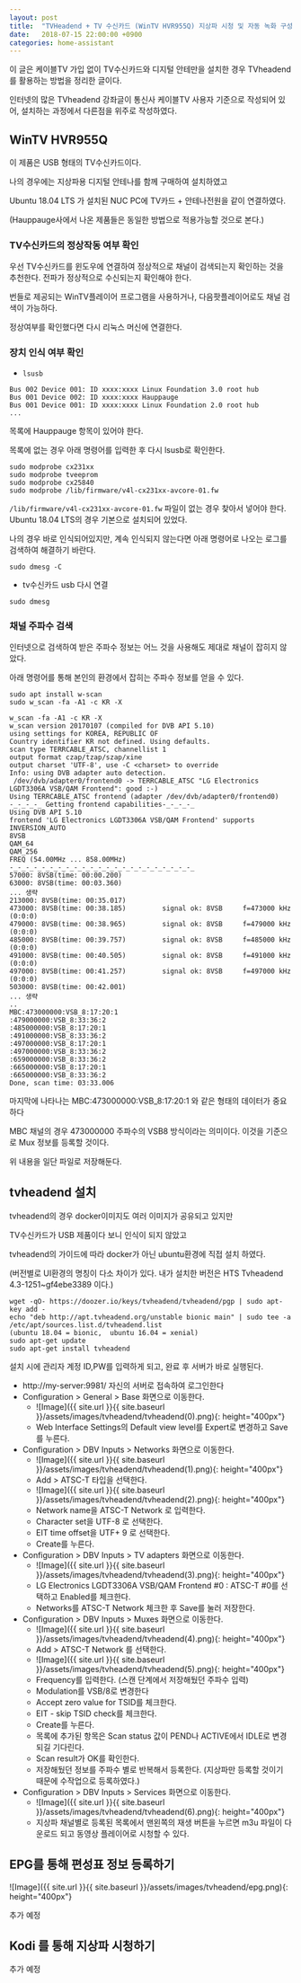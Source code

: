 ```yaml
---
layout: post
title:  "TVHeadend + TV 수신카드 (WinTV HVR955Q) 지상파 시청 및 자동 녹화 구성하기"
date:   2018-07-15 22:00:00 +0900
categories: home-assistant
---
```


이 글은 케이블TV 가입 없이 TV수신카드와 디지털 안테만을 설치한 경우 TVheadend를 활용하는 방법을 정리한 글이다.

인터넷의 많은 TVheadend 강좌글이 통신사 케이블TV 사용자 기준으로 작성되어 있어, 설치하는 과정에서 다른점을 위주로 작성하였다.

## WinTV HVR955Q

이 제품은 USB 형태의 TV수신카드이다. 

나의 경우에는 지상파용 디지털 안테나를 함께 구매하여 설치하였고

Ubuntu 18.04 LTS 가 설치된 NUC PC에 TV카드 + 안테나전원을 같이 연결하였다.

(Hauppauge사에서 나온 제품들은 동일한 방법으로 적용가능할 것으로 본다.)

### TV수신카드의 정상작동 여부 확인

우선 TV수신카드를 윈도우에 연결하여 정상적으로 채널이 검색되는지 확인하는 것을 추천한다. 전파가 정상적으로 수신되는지 확인해야 한다.

번들로 제공되는 WinTV플레이어 프로그램을 사용하거나, 다음팟플레이어로도 채널 검색이 가능하다.

정상여부를 확인했다면 다시 리눅스 머신에 연결한다.

### 장치 인식 여부 확인

* `lsusb`

```
Bus 002 Device 001: ID xxxx:xxxx Linux Foundation 3.0 root hub
Bus 001 Device 002: ID xxxx:xxxx Hauppauge
Bus 001 Device 001: ID xxxx:xxxx Linux Foundation 2.0 root hub
...
```

목록에 Hauppauge 항목이 있어야 한다.

목록에 없는 경우 아래 명령어를 입력한 후 다시 lsusb로 확인한다.

```
sudo modprobe cx231xx
sudo modprobe tveeprom
sudo modprobe cx25840
sudo modprobe /lib/firmware/v4l-cx231xx-avcore-01.fw
```

`/lib/firmware/v4l-cx231xx-avcore-01.fw` 파일이 없는 경우 찾아서 넣어야 한다. Ubuntu 18.04 LTS의 경우 기본으로 설치되어 있었다.

나의 경우 바로 인식되어있지만, 계속 인식되지 않는다면 아래 명령어로 나오는 로그를 검색하여 해결하기 바란다.

```
sudo dmesg -C
```
* tv수신카드 usb 다시 연결
```
sudo dmesg
```

### 채널 주파수 검색

인터넷으로 검색하여 받은 주파수 정보는 어느 것을 사용해도 제대로 채널이 잡히지 않았다.

아래 명령어를 통해 본인의 환경에서 잡히는 주파수 정보를 얻을 수 있다.

```
sudo apt install w-scan
sudo w_scan -fa -A1 -c KR -X
```

```
w_scan -fa -A1 -c KR -X 
w_scan version 20170107 (compiled for DVB API 5.10)
using settings for KOREA, REPUBLIC OF
Country identifier KR not defined. Using defaults.
scan type TERRCABLE_ATSC, channellist 1
output format czap/tzap/szap/xine
output charset 'UTF-8', use -C <charset> to override
Info: using DVB adapter auto detection.
 /dev/dvb/adapter0/frontend0 -> TERRCABLE_ATSC "LG Electronics LGDT3306A VSB/QAM Frontend": good :-)
Using TERRCABLE_ATSC frontend (adapter /dev/dvb/adapter0/frontend0)
-_-_-_-_ Getting frontend capabilities-_-_-_-_ 
Using DVB API 5.10
frontend 'LG Electronics LGDT3306A VSB/QAM Frontend' supports
INVERSION_AUTO
8VSB
QAM_64
QAM_256
FREQ (54.00MHz ... 858.00MHz)
-_-_-_-_-_-_-_-_-_-_-_-_-_-_-_-_-_-_-_-_-_-_-_ 
57000: 8VSB(time: 00:00.200) 
63000: 8VSB(time: 00:03.360) 
... 생략
213000: 8VSB(time: 00:35.017) 
473000: 8VSB(time: 00:38.185)         signal ok: 8VSB     f=473000 kHz (0:0:0)
479000: 8VSB(time: 00:38.965)         signal ok: 8VSB     f=479000 kHz (0:0:0)
485000: 8VSB(time: 00:39.757)         signal ok: 8VSB     f=485000 kHz (0:0:0)
491000: 8VSB(time: 00:40.505)         signal ok: 8VSB     f=491000 kHz (0:0:0)
497000: 8VSB(time: 00:41.257)         signal ok: 8VSB     f=497000 kHz (0:0:0)
503000: 8VSB(time: 00:42.001) 
... 생략
..
MBC:473000000:VSB_8:17:20:1
:479000000:VSB_8:33:36:2
:485000000:VSB_8:17:20:1
:491000000:VSB_8:33:36:2
:497000000:VSB_8:17:20:1
:497000000:VSB_8:33:36:2
:659000000:VSB_8:33:36:2
:665000000:VSB_8:17:20:1
:665000000:VSB_8:33:36:2
Done, scan time: 03:33.006
```

마지막에 나타나는 MBC:473000000:VSB_8:17:20:1 와 같은 형태의 데이터가 중요하다

MBC 채널의 경우 473000000 주파수의 VSB8 방식이라는 의미이다. 이것을 기준으로 Mux 정보를 등록할 것이다.

위 내용을 일단 파일로 저장해둔다.

## tvheadend 설치

tvheadend의 경우 docker이미지도 여러 이미지가 공유되고 있지만

TV수신카드가 USB 제품이다 보니 인식이 되지 않았고

tvheadend의 가이드에 따라 docker가 아닌 ubuntu환경에 직접 설치 하였다.

(버전별로 UI환경의 명칭이 다소 차이가 있다. 내가 설치한 버전은 HTS Tvheadend 4.3-1251~gf4ebe3389 이다.)

```
wget -qO- https://doozer.io/keys/tvheadend/tvheadend/pgp | sudo apt-key add -
echo "deb http://apt.tvheadend.org/unstable bionic main" | sudo tee -a /etc/apt/sources.list.d/tvheadend.list
(ubuntu 18.04 = bionic,  ubuntu 16.04 = xenial)
sudo apt-get update
sudo apt-get install tvheadend
```

설치 시에 관리자 계정 ID,PW를 입력하게 되고, 완료 후 서버가 바로 실행된다.

* http://my-server:9981/ 자신의 서버로 접속하여 로그인한다
* Configuration > General > Base 화면으로 이동한다.
  * ![Image]({{ site.url }}{{ site.baseurl }}/assets/images/tvheadend/tvheadend(0).png){: height="400px"}
  * Web Interface Settings의 Default view level를 Expert로 변경하고 Save를 누른다.
* Configuration > DBV Inputs > Networks 화면으로 이동한다.
  * ![Image]({{ site.url }}{{ site.baseurl }}/assets/images/tvheadend/tvheadend(1).png){: height="400px"}
  * Add > ATSC-T 타입을 선택한다.
  * ![Image]({{ site.url }}{{ site.baseurl }}/assets/images/tvheadend/tvheadend(2).png){: height="400px"}
  * Network name을 ATSC-T Network 로 입력한다.
  * Character set을 UTF-8 로 선택한다.
  * EIT time offset을 UTF+ 9 로 선택한다.
  * Create를 누른다.
* Configuration > DBV Inputs > TV adapters 화면으로 이동한다.
  * ![Image]({{ site.url }}{{ site.baseurl }}/assets/images/tvheadend/tvheadend(3).png){: height="400px"}
  * LG Electronics LGDT3306A VSB/QAM Frontend #0 : ATSC-T #0를 선택하고 Enabled를 체크한다.
  * Networks를 ATSC-T Network 체크한 후 Save를 눌러 저장한다.
* Configuration > DBV Inputs > Muxes 화면으로 이동한다.
  * ![Image]({{ site.url }}{{ site.baseurl }}/assets/images/tvheadend/tvheadend(4).png){: height="400px"}
  * Add > ATSC-T Network 를 선택한다.
  * ![Image]({{ site.url }}{{ site.baseurl }}/assets/images/tvheadend/tvheadend(5).png){: height="400px"}
  * Frequency를 입력한다. (스캔 단계에서 저장해뒀던 주파수 입력)
  * Modulation를 VSB/8로 변경한다
  * Accept zero value for TSID를 체크한다.
  * EIT - skip TSID check를 체크한다.
  * Create를 누른다.
  * 목록에 추가된 항목은 Scan status 값이 PEND나 ACTIVE에서 IDLE로 변경되길 기다린다.
  * Scan result가 OK를 확인한다.
  * 저장해뒀던 정보를 주파수 별로 반복해서 등록한다. (지상파만 등록할 것이기 때문에 수작업으로 등록하였다.)
* Configuration > DBV Inputs > Services 화면으로 이동한다.
  * ![Image]({{ site.url }}{{ site.baseurl }}/assets/images/tvheadend/tvheadend(6).png){: height="400px"}
  * 지상파 채널별로 등록된 목록에서 맨왼쪽의 재생 버튼을 누르면 m3u 파일이 다운로드 되고 동영상 플레이어로 시청할 수 있다.

## EPG를 통해 편성표 정보 등록하기

![Image]({{ site.url }}{{ site.baseurl }}/assets/images/tvheadend/epg.png){: height="400px"}

추가 예정

## Kodi 를 통해 지상파 시청하기

추가 예정
